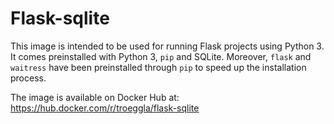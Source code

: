 # Flask-sqlite

This image is intended to be used for running Flask projects using Python 3. It comes preinstalled with Python 3, `pip` and SQLite.
Moreover, `flask` and `waitress` have been preinstalled through `pip` to
speed up the installation process.

The image is available on Docker Hub at: https://hub.docker.com/r/troeggla/flask-sqlite
